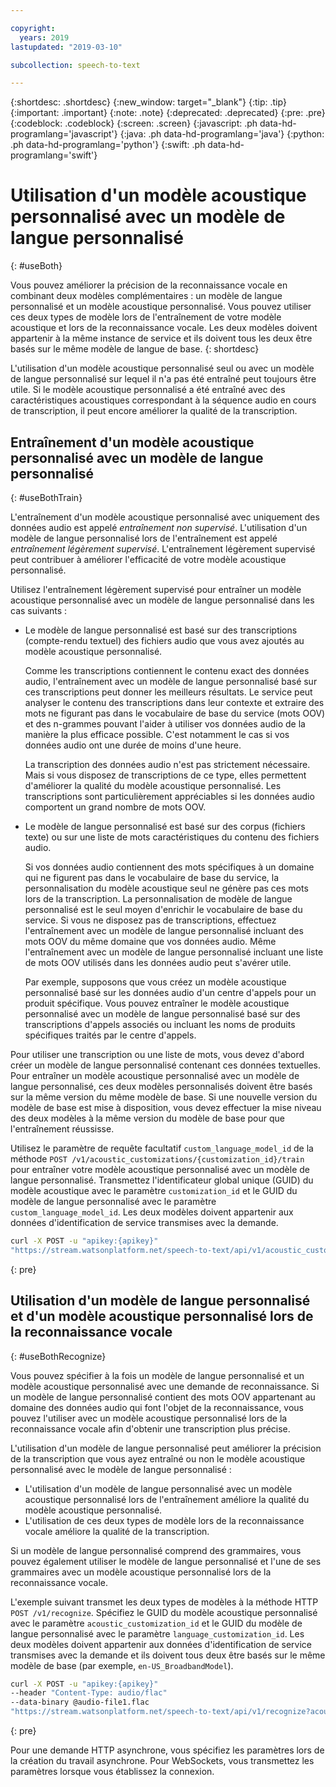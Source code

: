 ```yaml
---

copyright:
  years: 2019
lastupdated: "2019-03-10"

subcollection: speech-to-text

---
```


{:shortdesc: .shortdesc}
{:new_window: target="_blank"}
{:tip: .tip}
{:important: .important}
{:note: .note}
{:deprecated: .deprecated}
{:pre: .pre}
{:codeblock: .codeblock}
{:screen: .screen}
{:javascript: .ph data-hd-programlang='javascript'}
{:java: .ph data-hd-programlang='java'}
{:python: .ph data-hd-programlang='python'}
{:swift: .ph data-hd-programlang='swift'}

# Utilisation d'un modèle acoustique personnalisé avec un modèle de langue personnalisé
{: #useBoth}

Vous pouvez améliorer la précision de la reconnaissance vocale en combinant deux modèles complémentaires : un modèle de langue personnalisé et un modèle acoustique personnalisé. Vous pouvez utiliser ces deux types de modèle lors de l'entraînement de votre modèle acoustique et lors de la reconnaissance vocale. Les deux modèles doivent appartenir à la même instance de service et ils doivent tous les deux être basés sur le même modèle de langue de base.
{: shortdesc}

L'utilisation d'un modèle acoustique personnalisé seul ou avec un modèle de langue personnalisé sur lequel il n'a pas été entraîné peut toujours être utile. Si le modèle acoustique personnalisé a été entraîné avec des caractéristiques acoustiques correspondant à la séquence audio en cours de transcription, il peut encore améliorer la qualité de la transcription.

## Entraînement d'un modèle acoustique personnalisé avec un modèle de langue personnalisé
{: #useBothTrain}

L'entraînement d'un modèle acoustique personnalisé avec uniquement des données audio est appelé *entraînement non supervisé*. L'utilisation d'un modèle de langue personnalisé lors de l'entraînement est appelé *entraînement légèrement supervisé*. L'entraînement légèrement supervisé peut contribuer à améliorer l'efficacité de votre modèle acoustique personnalisé.

Utilisez l'entraînement légèrement supervisé pour entraîner un modèle acoustique personnalisé avec un modèle de langue personnalisé dans les cas suivants :

-   Le modèle de langue personnalisé est basé sur des transcriptions (compte-rendu textuel) des fichiers audio que vous avez ajoutés au modèle acoustique personnalisé.

    Comme les transcriptions contiennent le contenu exact des données audio, l'entraînement avec un modèle de langue personnalisé basé sur ces transcriptions peut donner les meilleurs résultats. Le service peut analyser le contenu des transcriptions dans leur contexte et extraire des mots ne figurant pas dans le vocabulaire de base du service (mots OOV) et des n-grammes pouvant l'aider à utiliser vos données audio de la manière la plus efficace possible. C'est notamment le cas si vos données audio ont une durée de moins d'une heure.

    La transcription des données audio n'est pas strictement nécessaire. Mais si vous disposez de transcriptions de ce type, elles permettent d'améliorer la qualité du modèle acoustique personnalisé. Les transcriptions sont particulièrement appréciables si les données audio comportent un grand nombre de mots OOV.
-   Le modèle de langue personnalisé est basé sur des corpus (fichiers texte) ou sur une liste de mots caractéristiques du contenu des fichiers audio.

    Si vos données audio contiennent des mots spécifiques à un domaine qui ne figurent pas dans le vocabulaire de base du service, la personnalisation du modèle acoustique seul ne génère pas ces mots lors de la transcription. La personnalisation de modèle de langue personnalisé est le seul moyen d'enrichir le vocabulaire de base du service. Si vous ne disposez pas de transcriptions, effectuez l'entraînement avec un modèle de langue personnalisé incluant des mots OOV du même domaine que vos données audio. Même l'entraînement avec un modèle de langue personnalisé incluant une liste de mots OOV utilisés dans les données audio peut s'avérer utile.

    Par exemple, supposons que vous créez un modèle acoustique personnalisé basé sur les données audio d'un centre d'appels pour un produit spécifique. Vous pouvez entraîner le modèle acoustique personnalisé avec un modèle de langue personnalisé basé sur des transcriptions d'appels associés ou incluant les noms de produits spécifiques traités par le centre d'appels.

Pour utiliser une transcription ou une liste de mots, vous devez d'abord créer un modèle de langue personnalisé contenant ces données textuelles. Pour entraîner un modèle acoustique personnalisé avec un modèle de langue personnalisé, ces deux modèles personnalisés doivent être basés sur la même version du même modèle de base. Si une nouvelle version du modèle de base est mise à disposition, vous devez effectuer la mise niveau des deux modèles à la même version du modèle de base pour que l'entraînement réussisse.

Utilisez le paramètre de requête facultatif `custom_language_model_id` de la méthode `POST /v1/acoustic_customizations/{customization_id}/train` pour entraîner votre modèle acoustique personnalisé avec un modèle de langue personnalisé. Transmettez l'identificateur global unique (GUID) du modèle acoustique avec le paramètre `customization_id` et le GUID du modèle de langue personnalisé avec le paramètre `custom_language_model_id`. Les deux modèles doivent appartenir aux données d'identification de service transmises avec la demande.

```bash
curl -X POST -u "apikey:{apikey}"
"https://stream.watsonplatform.net/speech-to-text/api/v1/acoustic_customizations/{customization_id}/train?custom_language_model_id={customization_id}"
```
{: pre}

## Utilisation d'un modèle de langue personnalisé et d'un modèle acoustique personnalisé lors de la reconnaissance vocale
{: #useBothRecognize}

Vous pouvez spécifier à la fois un modèle de langue personnalisé et un modèle acoustique personnalisé avec une demande de reconnaissance. Si un modèle de langue personnalisé contient des mots OOV appartenant au domaine des données audio qui font l'objet de la reconnaissance, vous pouvez l'utiliser avec un modèle acoustique personnalisé lors de la reconnaissance vocale afin d'obtenir une transcription plus précise.

L'utilisation d'un modèle de langue personnalisé peut améliorer la précision de la transcription que vous ayez entraîné ou non le modèle acoustique personnalisé avec le modèle de langue personnalisé :

-   L'utilisation d'un modèle de langue personnalisé avec un modèle acoustique personnalisé lors de l'entraînement améliore la qualité du modèle acoustique personnalisé.
-   L'utilisation de ces deux types de modèle lors de la reconnaissance vocale améliore la qualité de la transcription.

Si un modèle de langue personnalisé comprend des grammaires, vous pouvez également utiliser le modèle de langue personnalisé et l'une de ses grammaires avec un modèle acoustique personnalisé lors de la reconnaissance vocale.

L'exemple suivant transmet les deux types de modèles à la méthode HTTP `POST /v1/recognize`. Spécifiez le GUID du modèle acoustique personnalisé avec le paramètre `acoustic_customization_id` et le GUID du modèle de langue personnalisé avec le paramètre `language_customization_id`. Les deux modèles doivent appartenir aux données d'identification de service transmises avec la demande et ils doivent tous deux être basés sur le même modèle de base (par exemple, `en-US_BroadbandModel`).

```bash
curl -X POST -u "apikey:{apikey}"
--header "Content-Type: audio/flac"
--data-binary @audio-file1.flac
"https://stream.watsonplatform.net/speech-to-text/api/v1/recognize?acoustic_customization_id={customization_id}&language_customization_id={customization_id}"
```
{: pre}

Pour une demande HTTP asynchrone, vous spécifiez les paramètres lors de la création du travail asynchrone. Pour WebSockets, vous transmettez les paramètres lorsque vous établissez la connexion.

